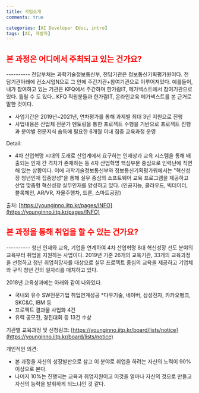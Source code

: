 ```yaml
---
title: 사업소개
comments: true

categories: [AI Developer Educ, intro]
tags: [AI, 개발자]
---
```

<!--
[click: 다음글 "필자가 선택한 기관소개"](/posts/intro2)
-->
<h2><span style="color:red"> 
본 과정은 어디에서 주최되고 있는 건가요? </span></h2>
----------
전담부처는 과학기술정보통신부, 전담기관은 정보통신기획평가원이다. 전담기관아래에 컨소시업N으로 그 안에 주간기관+참여기관으로 이루어져있다. 예를들어, 내가 참여하고 있는 기관은 KFQ에서 주간하며 한가람IT, 메가넥스트에서 참여기관으로 있다. 틀릴 수 도 있다.. KFQ 직원분들과 한가람IT, 온라인교육 메가넥스트를 본 근거로 말한 것이다. 

- 사업기간은 2019년~2021년, 연차평가를 통해 과제별 최대 3년 지원으로 진행
- 사업내용은 산업체 전문가 멘토링을 통한 프로젝트 수행을 기반으로 프로젝트 진행과 분야별 전문지식 습득에 필요한 6개월 이내 집중 교육과정 운영

Detail:
- 4차 산업혁명 시대의 도래로 산업계에서 요구하는 인재상과 교육 시스템을 통해 배출되는 인재 간 격차가 존재하는 등 4차 산업혁명 핵심부문 중심으로 인력난에 직면해 있는 상황이다. 이에 과학기술정보통신부와 정보통신기획평가워에서는 "혁신성장 청년인재 집중양성"을 통해 실무 중심의 소프트웨어 교육 프로그램을 제공하고 산업 맞춤형 혁신성장 실무인재를 양성하고 있다.
(인공지능, 클라우드, 빅데이터, 블록체인, AR/VR, 자율주행차, 드론, 스마트공장)

출처: [https://younginno.iitp.kr/pages/INFO](https://younginno.iitp.kr/pages/INFO)


<h2><span style="color:red"> 
본 과정을 통해 취업을 할 수 있는 건가요? </span></h2>
----------
청년 인재와 교육, 기업을 연계하여 4차 산엽혁명 8대 혁신성장 선도 분야의 교육부터 취업을 지원하는 사업이다. 2019년 기준 26개의 교육기관, 33개의 교육과정을 선정하고 청년 취업희망자를 대상으로 실무 프로젝트 중심의 교육을 제공하고 기업체와 구직 청년 간의 일자리를 매치하고 있다.

2018년 교육성과에는 아래와 같이 나와있다.
- 국내외 유수 SW전문기업 취업연계성공
*다우기술, 네이버, 삼성전자, 카카오뱅크, SKC&C, IBM 등
- 프로젝트 결과물 사업화 4건
- 유력 공모전, 경진대회 등 13건 수상

기관별 교육과정 및 신청링크: [https://younginno.iitp.kr/board/lists/notice](https://younginno.iitp.kr/board/lists/notice)


개인적인 의견: 
 - 본 과정을 자신의 성장발판으로 삼고 이 분야로 취업을 하려는 자신의 노력이 90% 이상으로 본다.
 - 나머지 10%는 진행되는 교육과 취업지원이고 이것을 얼마나 자신의 것으로 만들고 자신의 능력을 발휘하게 되느냐인 것 같다.